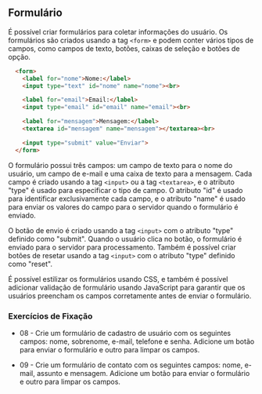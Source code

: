 ## Formulário

É possível criar formulários para coletar informações do usuário. Os formulários são criados usando a tag `<form>` e podem conter vários tipos de campos, como campos de texto, botões, caixas de seleção e botões de opção.

```html
  <form>
    <label for="nome">Nome:</label>
    <input type="text" id="nome" name="nome"><br>

    <label for="email">Email:</label>
    <input type="email" id="email" name="email"><br>

    <label for="mensagem">Mensagem:</label>
    <textarea id="mensagem" name="mensagem"></textarea><br>

    <input type="submit" value="Enviar">
  </form>
```

O formulário possui três campos: um campo de texto para o nome do usuário, um campo de e-mail e uma caixa de texto para a mensagem. Cada campo é criado usando a tag `<input>` ou a tag `<textarea>`, e o atributo "type" é usado para especificar o tipo de campo. O atributo "id" é usado para identificar exclusivamente cada campo, e o atributo "name" é usado para enviar os valores do campo para o servidor quando o formulário é enviado.

O botão de envio é criado usando a tag `<input>` com o atributo "type" definido como "submit". Quando o usuário clica no botão, o formulário é enviado para o servidor para processamento. Também é possível criar botões de resetar usando a tag `<input>` com o atributo "type" definido como "reset".

É possível estilizar os formulários usando CSS, e também é possível adicionar validação de formulário usando JavaScript para garantir que os usuários preencham os campos corretamente antes de enviar o formulário.

### Exercícios de Fixação

- 08 - Crie um formulário de cadastro de usuário com os seguintes campos: nome, sobrenome, e-mail, telefone e senha. Adicione um botão para enviar o formulário e outro para limpar os campos.

- 09 - Crie um formulário de contato com os seguintes campos: nome, e-mail, assunto e mensagem. Adicione um botão para enviar o formulário e outro para limpar os campos.
